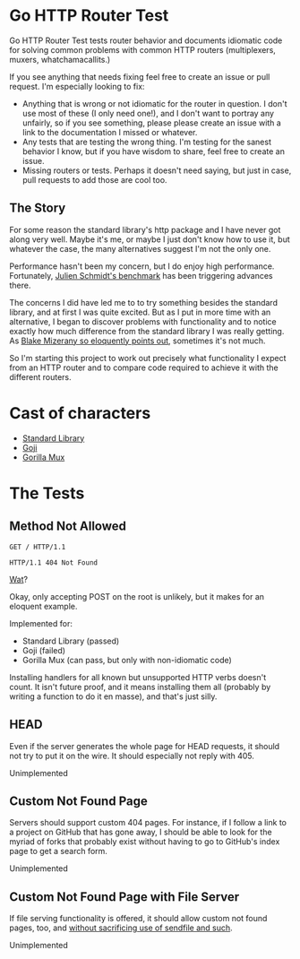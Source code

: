 # Go HTTP Router Test

Go HTTP Router Test tests router behavior and documents idiomatic code for
solving common problems with common HTTP routers (multiplexers, muxers,
whatchamacallits.)

If you see anything that needs fixing feel free to create an issue or
pull request. I'm especially looking to fix:

* Anything that is wrong or not idiomatic for the router in question. I don't
    use most of these (I only need one!), and I don't want to portray any
    unfairly, so if you see something, please please create an issue with
    a link to the documentation I missed or whatever.
* Any tests that are testing the wrong thing. I'm testing for the sanest
    behavior I know, but if you have wisdom to share, feel free to create
    an issue.
* Missing routers or tests. Perhaps it doesn't need saying, but just in case,
    pull requests to add those are cool too.

## The Story

For some reason the standard library's http package and I have never got
along very well. Maybe it's me, or maybe I just don't know how to use it,
but whatever the case, the many alternatives suggest I'm not the only one.

Performance hasn't been my concern, but I do enjoy high performance.
Fortunately, [Julien Schmidt's benchmark][b] has been triggering advances
there.

[b]: https://github.com/julienschmidt/go-http-routing-benchmark

The concerns I did have led me to to try something besides the standard
library, and at first I was quite excited. But as I put in more time with
an alternative, I began to discover problems with functionality and to notice
exactly how much difference from the standard library I was really getting.
As [Blake Mizerany so eloquently points out][f], sometimes it's not much.

[f]: https://www.youtube.com/watch?v=yi5A3cK1LNA

So I'm starting this project to work out precisely what functionality I expect
from an HTTP router and to compare code required to achieve it with the
different routers.

# Cast of characters

* [Standard Library](http://golang.org/pkg/net/http/)
* [Goji](https://github.com/zenazn/goji)
* [Gorilla Mux](http://www.gorillatoolkit.org/pkg/mux)

# The Tests

## Method Not Allowed

```
GET / HTTP/1.1

HTTP/1.1 404 Not Found

```

[Wat][w]?

[w]: https://www.destroyallsoftware.com/talks/wat

Okay, only accepting POST on the root is unlikely, but it makes for an eloquent
example.

Implemented for:

* Standard Library (passed)
* Goji (failed)
* Gorilla Mux (can pass, but only with non-idiomatic code)

Installing handlers for all known but unsupported HTTP verbs doesn't count.
It isn't future proof, and it means installing them all (probably by writing
a function to do it en masse), and that's just silly.

## HEAD

Even if the server generates the whole page for HEAD requests, it should not
try to put it on the wire. It should especially not reply with 405.

Unimplemented

## Custom Not Found Page

Servers should support custom 404 pages. For instance, if I follow a link to a
project on GitHub that has gone away, I should be able to look for the myriad
of forks that probably exist without having to go to GitHub's index page to get
a search form.

Unimplemented

## Custom Not Found Page with File Server

If file serving functionality is offered, it should allow custom not found
pages, too, and [without sacrificing use of sendfile and such][s].

[s]: http://avtok.com/2014/11/05/interface-upgrades.html

Unimplemented

